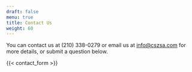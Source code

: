 ```yaml
---
draft: false
menu: true
title: Contact Us
weight: 60
---
```


You can contact us at (210) 338-0279 or email us at <a href="mailto:info@cszsa.com">info@cszsa.com</a> for more details, or submit a question below.

{{< contact_form >}}

